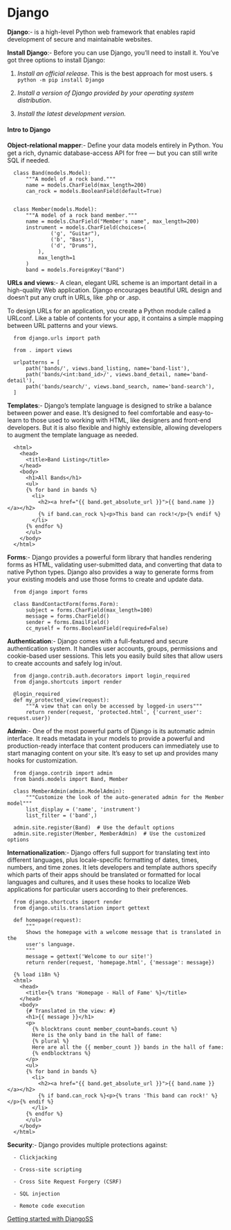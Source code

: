# Django

**Django**:-  is a high-level Python web framework that enables rapid development of secure and maintainable websites. 

**Install Django**:- Before you can use Django, you’ll need to install it. You’ve got three options to install Django:
1. *Install an official release*. This is the best approach for most users.
```$ python -m pip install Django```

2. *Install a version of Django provided by your operating system distribution*.

3. *Install the latest development version.*

#### Intro to Django

**Object-relational mapper**:- Deﬁne your data models entirely in Python. You get a rich, dynamic database-access API for free — but you can still write SQL if needed.
```
  class Band(models.Model):
      """A model of a rock band."""
      name = models.CharField(max_length=200)
      can_rock = models.BooleanField(default=True)


  class Member(models.Model):
      """A model of a rock band member."""
      name = models.CharField("Member's name", max_length=200)
      instrument = models.CharField(choices=(
              ('g', "Guitar"),
              ('b', "Bass"),
              ('d', "Drums"),
          ),
          max_length=1
      )
      band = models.ForeignKey("Band")
```

**URLs and views**:- A clean, elegant URL scheme is an important detail in a high-quality Web application. Django encourages beautiful URL design and doesn’t put any cruft in URLs, like .php or .asp.

To design URLs for an application, you create a Python module called a URLconf. Like a table of contents for your app, it contains a simple mapping between URL patterns and your views.

```
  from django.urls import path

  from . import views

  urlpatterns = [
      path('bands/', views.band_listing, name='band-list'),
      path('bands/<int:band_id>/', views.band_detail, name='band-detail'),
      path('bands/search/', views.band_search, name='band-search'),
  ]
```
**Templates**:- Django’s template language is designed to strike a balance between power and ease. It’s designed to feel comfortable and easy-to-learn to those used to working with HTML, like designers and front-end developers. But it is also flexible and highly extensible, allowing developers to augment the template language as needed.
```
  <html>
    <head>
      <title>Band Listing</title>
    </head>
    <body>
      <h1>All Bands</h1>
      <ul>
      {% for band in bands %}
        <li>
          <h2><a href="{{ band.get_absolute_url }}">{{ band.name }}</a></h2>
          {% if band.can_rock %}<p>This band can rock!</p>{% endif %}
        </li>
      {% endfor %}
      </ul>
    </body>
  </html>
```

**Forms**:- Django provides a powerful form library that handles rendering forms as HTML, validating user-submitted data, and converting that data to native Python types. Django also provides a way to generate forms from your existing models and use those forms to create and update data.
```
  from django import forms

  class BandContactForm(forms.Form):
      subject = forms.CharField(max_length=100)
      message = forms.CharField()
      sender = forms.EmailField()
      cc_myself = forms.BooleanField(required=False)
```

**Authentication**:- Django comes with a full-featured and secure authentication system. It handles user accounts, groups, permissions and cookie-based user sessions. This lets you easily build sites that allow users to create accounts and safely log in/out.
```
  from django.contrib.auth.decorators import login_required
  from django.shortcuts import render

  @login_required
  def my_protected_view(request):
      """A view that can only be accessed by logged-in users"""
      return render(request, 'protected.html', {'current_user': request.user})
```

**Admin**:- One of the most powerful parts of Django is its automatic admin interface. It reads metadata in your models to provide a powerful and production-ready interface that content producers can immediately use to start managing content on your site. It’s easy to set up and provides many hooks for customization.
```
  from django.contrib import admin
  from bands.models import Band, Member

  class MemberAdmin(admin.ModelAdmin):
      """Customize the look of the auto-generated admin for the Member model"""
      list_display = ('name', 'instrument')
      list_filter = ('band',)

  admin.site.register(Band)  # Use the default options
  admin.site.register(Member, MemberAdmin)  # Use the customized options
```

**Internationalization**:- Django offers full support for translating text into different languages, plus locale-specific formatting of dates, times, numbers, and time zones. It lets developers and template authors specify which parts of their apps should be translated or formatted for local languages and cultures, and it uses these hooks to localize Web applications for particular users according to their preferences.
```
  from django.shortcuts import render
  from django.utils.translation import gettext

  def homepage(request):
      """
      Shows the homepage with a welcome message that is translated in the
      user's language.
      """
      message = gettext('Welcome to our site!')
      return render(request, 'homepage.html', {'message': message})
```
```
  {% load i18n %}
  <html>
    <head>
      <title>{% trans 'Homepage - Hall of Fame' %}</title>
    </head>
    <body>
      {# Translated in the view: #}
      <h1>{{ message }}</h1>
      <p>
        {% blocktrans count member_count=bands.count %}
        Here is the only band in the hall of fame:
        {% plural %}
        Here are all the {{ member_count }} bands in the hall of fame:
        {% endblocktrans %}
      </p>
      <ul>
      {% for band in bands %}
        <li>
          <h2><a href="{{ band.get_absolute_url }}">{{ band.name }}</a></h2>
          {% if band.can_rock %}<p>{% trans 'This band can rock!' %}</p>{% endif %}
        </li>
      {% endfor %}
      </ul>
    </body>
  </html>
```

**Security**:- Django provides multiple protections against:

      - Clickjacking

      - Cross-site scripting

      - Cross Site Request Forgery (CSRF)

      - SQL injection

      - Remote code execution

[Getting started with DjangoSS](https://www.djangoproject.com/start/)